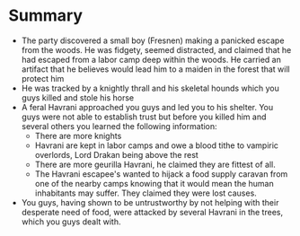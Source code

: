 # Summary

- The party discovered a small boy (Fresnen) making a panicked escape from the woods. He was fidgety, seemed distracted, and claimed that he had escaped from a labor camp deep within the woods. He carried an artifact that he believes would lead him to a maiden in the forest that will protect him
- He was tracked by a knightly thrall and his skeletal hounds which you guys killed and stole his horse
- A feral Havrani approached you guys and led you to his shelter. You guys were not able to establish trust but before you killed him and several others you learned the following information:
    - There are more knights
    - Havrani are kept in labor camps and owe a blood tithe to vampiric overlords, Lord Drakan being above the rest
    - There are more geurilla Havrani, he claimed they are fittest of all.
    - The Havrani escapee's wanted to hijack a food supply caravan from one of the nearby camps knowing that it would mean the human inhabitants may suffer. They claimed they were lost causes.
- You guys, having shown to be untrustworthy by not helping with their desperate need of food, were attacked by several Havrani in the trees, which you guys dealt with.